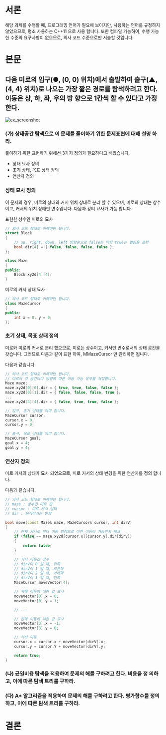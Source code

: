 # 서론
해당 과제를 수행할 때, 프로그래밍 언어가 필요해 보이지만, 사용하는 언어를 규정하지 않았으므로, 평소 사용하는 C++11 으로 사용 합니다. 또한 컴파일 가능하여, 수행 가능한 수준의 요구사항이 없으므로, 의사 코드 수준으로만 서술할 것입니다.

# 본문

## 다음 미로의 입구(●, (0, 0) 위치)에서 출발하여 출구(▲, (4, 4) 위치)로 나오는 가장 짧은 경로를 탐색하려고 한다. 이동은 상, 하, 좌, 우의 방 향으로 1칸씩 할 수 있다고 가정한다.

![ex_screenshot](https://github.com/ikpil/knou/blob/master/ai/maze.png)

### (가) 상태공간 탐색으로 이 문제를 풀이하기 위한 문제표현에 대해 설명 하라. 

풀이하기 위한 표현하기 위해선 3가지 정의가 필요하다고 배웠습니다.

- 상태 묘사 정의
- 초기 상태, 목표 상태 정의
- 연산자 정의

### 상태 묘사 정의
이 문제의 경우, 미로의 상태와 커서 위치 상태로 분리 할 수 있으며, 미로의 상태는 상수이고, 커서의 위치 상태만 변수입니다. 다음과 강티 묘사가 가능 합니다.

표현한 상수인 미로의 묘사 
```cpp
// 의사 코드 형태로 이해하면 됩니다.
struct Block
{
    // up, right, down, left 방향순으로 false는 막힘 true는 열림을 표현
    bool dir[4] = { false, false, false, false };
};

class Maze
{
public:
    Block xy2d[4][4];
}
```

미로의 커서 상태 묘사
```cpp
// 의사 코드 형태로 이해하면 됩니다.
class MazeCursor
{
public:
    int x = 0, y = 0;
};
```

### 초기 상태, 목표 상태 정의
미로와 미로의 커서로 분리 했으므로, 미로는 상수이고, 커서만 변수로서의 상태 공간을 갖습니다. 그러므로 다음과 같이 표현 하여, MMazeCursor 만 관리하면 됩니다.

다음과 같습니다.

```cpp
// 의사 코드 형태로 이해하면 됩니다.
// 미로의 각 공간마다 방향에 따른 이동 가능 유무를 저정합니다.
Maze maze;
maze.xy2d[0][0].dir = { true, true, false, false };
maze.xy2d[0][1].dir = { false, false, false, true };
...
maze.xy2d[4][4].dir = { false, true, true, false };

// 입구, 초기 상태를 의미 합니다.
MazeCursor cursor;
cursor.x = 0;
cursor.y = 0;

// 출구, 목표 상태를 의미 합니다.
MazeCursor goal;
goal.x = 4;
goal.y = 4;
```

### 연산자 정의
미로 커서의 상태가 묘사 되었으므로, 미로 커서의 상태 변경을 위한 연산자를 정의 합니다. 

다음과 같습니다.

```cpp
// 의사 코드 형태로 이해하면 됩니다.
// maze : 상수인 미로 판 
// cursor : 미로 커서 상태
// dir : 움직이려는 방향

bool move(const Maze& maze, MazeCursor& cursor, int dirV)
{    
    // 현재 커서로 부터 이동 방향으로 이한 이동이 가능한지 체크
    if (false == maze.xy2d[cursor.x][cursor.y].dir[dirV])
    {
        return false;
    }

    // 커서 이동값 상수
    // dirV이 0 일 때, 위쪽
    // dirV이 1 일 때, 오른쪽
    // dirV이 2 일 때, 아래쪽
    // dirV이 3 일 때, 왼쪽
    MazeCursor moveVector[4];

    // 위쪽 이동에 대한 값 묘사
    moveVector[0].x = 0;
    moveVector[0].y = 1;

    // ...

    // 왼쪽 이동에 대한 값 묘사
    moveVector[3].x = -1;
    moveVector[3].y = 0;

    // 커서 이동 
    cursor.x = cursor.x + moveVector[dirV].x;
    cursor.y = cursor.Y + moveVector[dirV].y;

    return true;
}
```


### (나) 균일비용 탐색을 적용하여 문제의 해를 구하려고 한다. 비용을 정 의하고, 이에 따른 탐색 트리를 구하라.

### (다) A* 알고리즘을 적용하여 문제의 해를 구하려고 한다. 평가함수를 정의하고, 이에 따른 탐색 트리를 구하라.

# 결론
